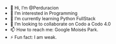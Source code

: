 - 👋 Hi, I’m @Perduracion
- 👀 I’m interested in Programming
- 🌱 I’m currently learning Python FullStack
- 💞️ I’m looking to collaborate on Codo a Codo 4.0
- 📫 How to reach me: Google Moisés Park.
- ⚡ Fun fact: I am weak.

<!---
Perduracion/Perduracion is a ✨ special ✨ repository because its `README.md` (this file) appears on your GitHub profile.
You can click the Preview link to take a look at your changes.
--->
